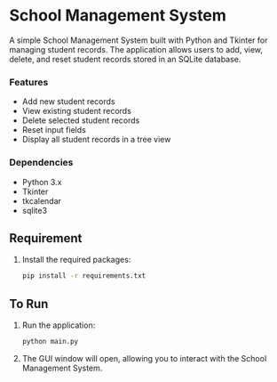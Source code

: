 # School Management System

A simple School Management System built with Python and Tkinter for managing student records. The application allows users to add, view, delete, and reset student records stored in an SQLite database.

### Features

- Add new student records
- View existing student records
- Delete selected student records
- Reset input fields
- Display all student records in a tree view

### Dependencies

- Python 3.x
- Tkinter
- tkcalendar
- sqlite3

## Requirement

1. Install the required packages:

    ```sh
    pip install -r requirements.txt
    ```

## To Run

1. Run the application:

    ```sh
    python main.py
    ```

2. The GUI window will open, allowing you to interact with the School Management System.
